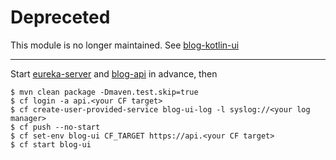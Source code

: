 # Depreceted

This module is no longer maintained. See [blog-kotlin-ui](https://github.com/categolj/blog-kotlin-ui)

----

Start [eureka-server](../eureka-server) and [blog-api](../blog-api) in advance, then

    $ mvn clean package -Dmaven.test.skip=true
    $ cf login -a api.<your CF target>
    $ cf create-user-provided-service blog-ui-log -l syslog://<your log manager>
    $ cf push --no-start
    $ cf set-env blog-ui CF_TARGET https://api.<your CF target>
    $ cf start blog-ui
